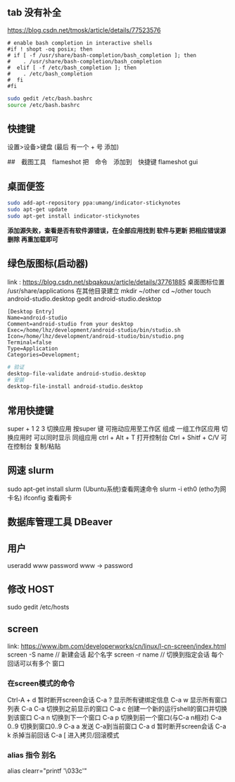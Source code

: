 ## tab 没有补全

https://blog.csdn.net/tmosk/article/details/77523576

```text
# enable bash completion in interactive shells  
#if ! shopt -oq posix; then  
# if [ -f /usr/share/bash-completion/bash_completion ]; then  
#    . /usr/share/bash-completion/bash_completion  
#  elif [ -f /etc/bash_completion ]; then  
#    . /etc/bash_completion  
#  fi  
#fi 
```
```bash
sudo gedit /etc/bash.bashrc
source /etc/bash.bashrc
```


## 快捷键
设置>设备>键盘 (最后 有一个 + 号 添加)


##　截图工具　flameshot
把　命令　添加到　快捷键
flameshot gui

## 桌面便签

```bash
sudo add-apt-repository ppa:umang/indicator-stickynotes
sudo apt-get update 
sudo apt-get install indicator-stickynotes 
```
**添加源失败，查看是否有软件源错误，在全部应用找到 软件与更新 把相应错误源删除 再重加载即可**

## 绿色版图标(启动器)
link : https://blog.csdn.net/sbqakqux/article/details/37761885
桌面图标位置
/usr/share/applications
在其他目录建立
mkdir ~/other
cd ~/other
touch android-studio.desktop
gedit android-studio.desktop
```text
[Desktop Entry]
Name=android-studio
Comment=android-studio from your desktop
Exec=/home/lhz/development/android-studio/bin/studio.sh
Icon=/home/lhz/development/android-studio/bin/studio.png
Terminal=false
Type=Application
Categories=Development;
```

```bash
# 验证
desktop-file-validate android-studio.desktop
# 安装
desktop-file-install android-studio.desktop
```

## 常用快捷键

super + 1 2 3   切换应用
按super 键 可拖动应用至工作区 组成 一组工作区应用
切换应用时 可以同时显示 同组应用
ctrl + Alt + T 打开控制台
Ctrl + Shitf + C/V 可在控制台 复制/粘贴

## 网速 slurm
sudo apt-get install slurm  (Ubuntu系统)查看网速命令
slurm -i eth0  (etho为网卡名)
ifconfig 查看网卡

## 数据库管理工具 DBeaver

## 用户

useradd www
password www -> password

## 修改 HOST

sudo gedit /etc/hosts

## screen 
link: https://www.ibm.com/developerworks/cn/linux/l-cn-screen/index.html
screen -S name // 新建会话 起个名字
screen -r name // 切换到指定会话
每个回话可以有多个 窗口
### 在screen模式的命令
 Ctrl-A + d 暂时断开screen会话
C-a ?	显示所有键绑定信息
C-a w	显示所有窗口列表
C-a C-a	切换到之前显示的窗口
C-a c	创建一个新的运行shell的窗口并切换到该窗口
C-a n	切换到下一个窗口
C-a p	切换到前一个窗口(与C-a n相对)
C-a 0..9	切换到窗口0..9
C-a a	发送 C-a到当前窗口
C-a d	暂时断开screen会话
C-a k	杀掉当前回话
C-a [	进入拷贝/回滚模式

### alias 指令 别名

alias clearr="printf '\033c'"
